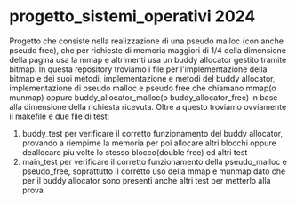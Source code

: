 # progetto_sistemi_operativi 2024 
Progetto che consiste nella realizzazione di una pseudo malloc (con anche pseudo free), che per richieste di memoria maggiori di 1/4 della dimensione della pagina usa la mmap e altrimenti usa un buddy allocator gestito tramite bitmap. In questa repository troviamo i file per l'implementazione della bitmap e dei suoi metodi, implementazione e metodi del buddy allocator, implementazione di pseudo malloc e pseudo free che chiamano mmap(o munmap) oppure buddy_allocator_malloc(o buddy_allocator_free) in base alla dimensione della richiesta ricevuta. Oltre a questo troviamo ovviamente il makefile e due file di test:
1. buddy_test per verificare il corretto funzionamento del buddy allocator, provando a riempirne la memoria per poi allocare altri blocchi oppure deallocare piu volte lo stesso blocco(double free) ed altri test
2. main_test per verificare il corretto funzionamento della pseudo_malloc e pseudo_free, soprattutto il corretto uso della mmap e munmap dato che per il buddy allocator sono presenti anche altri test per metterlo alla prova
